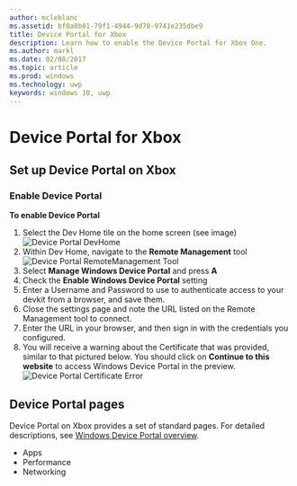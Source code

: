```yaml
---
author: mcleblanc
ms.assetid: bf0a8b01-79f1-4944-9d78-9741e235dbe9
title: Device Portal for Xbox
description: Learn how to enable the Device Portal for Xbox One.
ms.author: markl
ms.date: 02/08/2017
ms.topic: article
ms.prod: windows
ms.technology: uwp
keywords: windows 10, uwp
---
```

# Device Portal for Xbox


## Set up Device Portal on Xbox

### Enable Device Portal

**To enable Device Portal**

1. Select the Dev Home tile on the home screen (see image)  
![Device Portal DevHome](images/device-portal/xbox-dev-home-tile.png)
2. Within Dev Home, navigate to the **Remote Management** tool 
![Device Portal RemoteManagement Tool](images/device-portal/xbox-remote-management-tool.png)
3. Select **Manage Windows Device Portal** and press **A**
4. Check the **Enable Windows Device Portal** setting
5. Enter a Username and Password to use to authenticate access to your devkit from a browser, and save them.
6. Close the settings page and note the URL listed on the Remote Management tool to connect.
7. Enter the URL in your browser, and then sign in with the credentials you configured.
8. You will receive a warning about the Certificate that was provided, similar to that pictured below. You should click on **Continue to this website** to access Windows Device Portal in the preview.
![Device Portal Certificate Error](images/device-portal/xbox-certificate-error.png)

## Device Portal pages

Device Portal on Xbox provides a set of standard pages. For detailed descriptions, see [Windows Device Portal overview](device-portal.md).

- Apps
- Performance
- Networking
